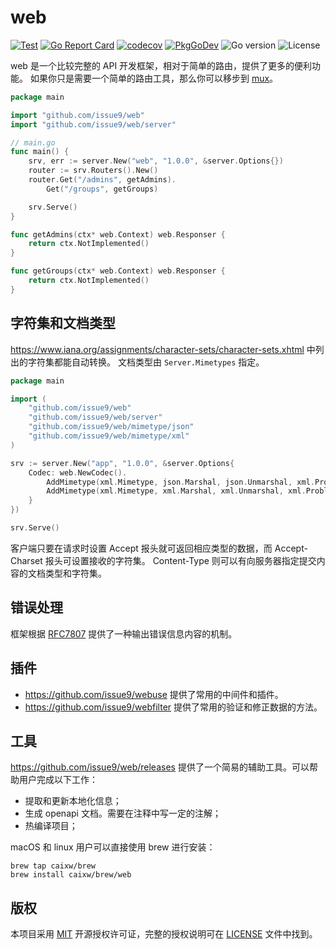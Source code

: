 # web

[![Test](https://github.com/issue9/web/actions/workflows/test.yml/badge.svg)](https://github.com/issue9/web/actions/workflows/test.yml)
[![Go Report Card](https://goreportcard.com/badge/github.com/issue9/web)](https://goreportcard.com/report/github.com/issue9/web)
[![codecov](https://codecov.io/gh/issue9/web/graph/badge.svg?token=D5y3FOJk8A)](https://codecov.io/gh/issue9/web)
[![PkgGoDev](https://pkg.go.dev/badge/github.com/issue9/web)](https://pkg.go.dev/github.com/issue9/web)
![Go version](https://img.shields.io/github/go-mod/go-version/issue9/web)
![License](https://img.shields.io/github/license/issue9/web)

web 是一个比较完整的 API 开发框架，相对于简单的路由，提供了更多的便利功能。
如果你只是需要一个简单的路由工具，那么你可以移步到 [mux](https://github.com/issue9/mux)。

```go
package main

import "github.com/issue9/web"
import "github.com/issue9/web/server"

// main.go
func main() {
    srv, err := server.New("web", "1.0.0", &server.Options{})
    router := srv.Routers().New()
    router.Get("/admins", getAdmins).
        Get("/groups", getGroups)

    srv.Serve()
}

func getAdmins(ctx* web.Context) web.Responser {
    return ctx.NotImplemented()
}

func getGroups(ctx* web.Context) web.Responser {
    return ctx.NotImplemented()
}
```

## 字符集和文档类型

<https://www.iana.org/assignments/character-sets/character-sets.xhtml> 中列出的字符集都能自动转换。
文档类型由 `Server.Mimetypes` 指定。

```go
package main

import (
    "github.com/issue9/web"
    "github.com/issue9/web/server"
    "github.com/issue9/web/mimetype/json"
    "github.com/issue9/web/mimetype/xml"
)

srv := server.New("app", "1.0.0", &server.Options{
    Codec: web.NewCodec().
        AddMimetype(xml.Mimetype, json.Marshal, json.Unmarshal, xml.ProblemMimetype).
        AddMimetype(xml.Mimetype, xml.Marshal, xml.Unmarshal, xml.ProblemMimetype)
    }
})

srv.Serve()
```

客户端只要在请求时设置 Accept 报头就可返回相应类型的数据，而 Accept-Charset 报头可设置接收的字符集。
Content-Type 则可以有向服务器指定提交内容的文档类型和字符集。

## 错误处理

框架根据 [RFC7807](https://datatracker.ietf.org/doc/html/rfc7807) 提供了一种输出错误信息内容的机制。

## 插件

- <https://github.com/issue9/webuse> 提供了常用的中间件和插件。
- <https://github.com/issue9/webfilter> 提供了常用的验证和修正数据的方法。

## 工具

<https://github.com/issue9/web/releases> 提供了一个简易的辅助工具。可以帮助用户完成以下工作：

- 提取和更新本地化信息；
- 生成 openapi 文档。需要在注释中写一定的注解；
- 热编译项目；

macOS 和 linux 用户可以直接使用 brew 进行安装：

```shell
brew tap caixw/brew
brew install caixw/brew/web
```

## 版权

本项目采用 [MIT](https://opensource.org/licenses/MIT) 开源授权许可证，完整的授权说明可在 [LICENSE](LICENSE) 文件中找到。
